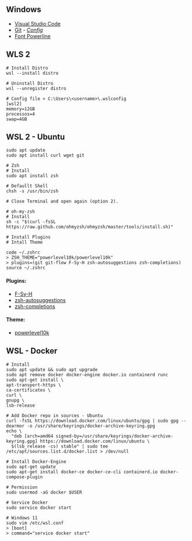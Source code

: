 ## Windows
  - [Visual Studio Code](https://code.visualstudio.com/download)
  - [Git](https://git-scm.com/downloads) - [*Config*](https://git-scm.com/book/pt-br/v2/Começando-Configuração-Inicial-do-Git)
  - [Font Powerline](https://gist.github.com/stramel/658d702f3af8a86a6fe8b588720e0e23)

## WLS 2
    
    # Install Distro
    wsl --install distro

    # Uninstall Distro
    wsl --unregister distro
    
    # Config file > C:\Users\<username>\.wslconfig
    [wsl2]
    memory=12GB
    processos=4
    swap=4GB


## WSL 2 - Ubuntu
  
    sudo apt update
    sudo apt install curl wget git
  
    # Zsh
    # Install
    sudo apt install zsh

    # Defaullt Shell
    chsh -s /usr/bin/zsh

    # Close Terminal and open again (option 2).

    # oh-my-zsh
    # Install
    sh -c "$(curl -fsSL https://raw.github.com/ohmyzsh/ohmyzsh/master/tools/install.sh)"
    
    # Install Plugins
    # Intall Theme

    code ~/.zshrc
    > ZSH_THEME="powerlevel10k/powerlevel10k"
    > plugins=(git git-flow F-Sy-H zsh-autosuggestions zsh-completions)
    source ~/.zshrc

#### Plugins: 
  - [F-Sy-H](https://github.com/zdharma/fast-syntax-highlighting)
  - [zsh-autosuggestions](https://github.com/zsh-users/zsh-autosuggestions)
  - [zsh-completions](https://github.com/zsh-users/zsh-completions)
 
#### Theme:
  - [powerlevel10k](https://github.com/romkatv/powerlevel10k)

## WSL - Docker

    # Install
    sudo apt update && sudo apt upgrade
    sudo apt remove docker docker-engine docker.io containerd runc
    sudo apt-get install \
    apt-transport-https \
    ca-certificates \
    curl \
    gnupg \
    lsb-release
    
    # Add Docker repo in sources - Ubuntu
    curl -fsSL https://download.docker.com/linux/ubuntu/gpg | sudo gpg --dearmor -o /usr/share/keyrings/docker-archive-keyring.gpg
    echo \
      "deb [arch=amd64 signed-by=/usr/share/keyrings/docker-archive-keyring.gpg] https://download.docker.com/linux/ubuntu \
      $(lsb_release -cs) stable" | sudo tee /etc/apt/sources.list.d/docker.list > /dev/null
      
    # Install Docker-Engine
    sudo apt-get update
    sudo apt-get install docker-ce docker-ce-cli containerd.io docker-compose-plugin
    
    # Permission
    sudo usermod -aG docker $USER
    
    # Service Docker
    sudo service docker start
    
    # Windows 11
    sudo vim /etc/wsl.conf
    > [boot]
    > command="service docker start" 
